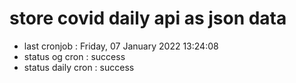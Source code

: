 # store covid daily api as json data

- last cronjob : Friday, 07 January 2022 13:24:08
- status og cron : success
- status daily cron : success
      
      